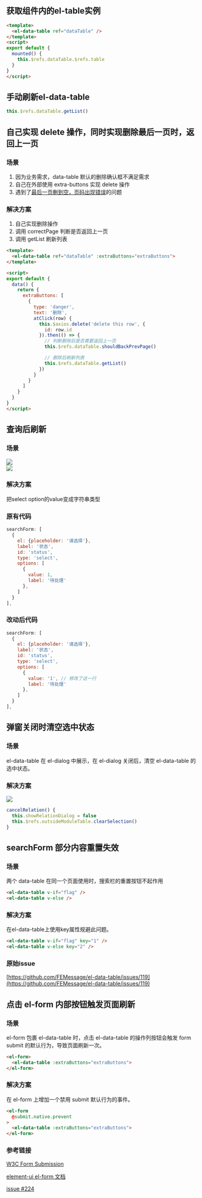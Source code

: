 ## 获取组件内的el-table实例

```html
<template>
  <el-data-table ref="dataTable" />
</template>
<script>
export default {
  mounted() {
    this.$refs.dataTable.$refs.table
  }
}
</script>
```

## 手动刷新el-data-table

```javascript
this.$refs.dataTable.getList()
```

## 自己实现 delete 操作，同时实现删除最后一页时，返回上一页

### 场景
1. 因为业务需求，data-table 默认的删除确认框不满足需求
2. 自己在外部使用 extra-buttons 实现 delete 操作
3. 遇到了[最后一页删到空，页码出现错误](https://github.com/FEMessage/el-data-table/issues/223)的问题

### 解决方案
1. 自己实现删除操作
2. 调用 correctPage 判断是否返回上一页
3. 调用 getList 刷新列表
```html
<template>
  <el-data-table ref="dataTable" :extraButtons="extraButtons">
</template>

<script>
export default {
  data() {
    return {
      extraButtons: [
        {
          type: 'danger',
          text: '删除',
          atClick(row) {
            this.$axios.delete('delete this row', {
              id: row.id
            }).then(() => {
              // 判断删除后是否需要返回上一页
              this.$refs.dataTable.shouldBackPrevPage()

              // 删除后刷新列表
              this.$refs.dataTable.getList()
            })
          }
        }
      ]
    }
  }
}
</script>
```

## 查询后刷新

### 场景
![](https://i.loli.net/2019/11/14/7qL8sAWzPchbKnJ.png)<br />![](https://i.loli.net/2019/11/14/f3o76bJCZKOk5Gr.png)


### 解决方案
把select option的value变成字符串类型

### 原有代码

```javascript
searchForm: [
  {
    el: {placeholder: '请选择'},
    label: '状态',
    id: 'status',
    type: 'select',
    options: [
      {
        value: 1,
        label: '待处理'
      },
    ]
  }
],
```

### 改动后代码

```javascript
searchForm: [
  {
    el: {placeholder: '请选择'},
    label: '状态',
    id: 'status',
    type: 'select',
    options: [
      {
        value: '1', // 修改了这一行
        label: '待处理'
      },
    ]
  }
],
```

## 弹窗关闭时清空选中状态

### 场景
el-data-table 在 el-dialog 中展示，在 el-dialog 关闭后，清空 el-data-table 的选中状态。

### 解决方案
![](https://i.loli.net/2019/11/14/913MoeQ6cnIOlSk.png)

```javascript
cancelRelation() {
  this.showRelationDialog = false
  this.$refs.outsideModuleTable.clearSelection()
}
```

## searchForm 部分内容重置失效
### 场景
两个 data-table 在同一个页面使用时，搜索栏的重置按钮不起作用
```html
<el-data-table v-if="flag" />
<el-data-table v-else />
```
### 解决方案
在el-data-table上使用key属性规避此问题。
```html
<el-data-table v-if="flag" key="1" />
<el-data-table v-else key="2" />
```
### 原始issue
[https://github.com/FEMessage/el-data-table/issues/119](https://github.com/FEMessage/el-data-table/issues/119)

## 点击 el-form 内部按钮触发页面刷新

### 场景

el-form 包裹 el-data-table 时，点击 el-data-table 的操作列按钮会触发 form submit 的默认行为，导致页面刷新一次。

```html
<el-form>
  <el-data-table :extraButtons="extraButtons">
</el-form>
```

### 解决方案

在 el-form 上增加一个禁用 submit 默认行为的事件。

```html
<el-form
  @submit.native.prevent
>
  <el-data-table :extraButtons="extraButtons">
</el-form>
```

### 参考链接
[W3C Form Submission](https://www.w3.org/MarkUp/html-spec/html-spec_8.html#SEC8.2)

[element-ui el-form 文档](https://element.eleme.cn/#/zh-CN/component/form)

[issue #224](https://github.com/FEMessage/el-data-table/issues/224)
